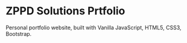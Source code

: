 # ZPPD Solutions Prtfolio
Personal portfolio website, built with Vanilla JavaScript, HTML5, CSS3, Bootstrap.
